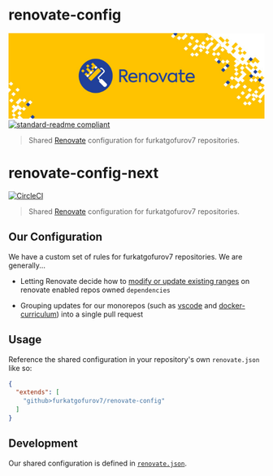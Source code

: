 # renovate-config
![Renovate banner](./renovate-banner.jpg)
[![standard-readme compliant](https://img.shields.io/badge/readme%20style-standard-green.svg)](https://github.com/RichardLitt/standard-readme)

> Shared [Renovate](https://renovatebot.com/) configuration for furkatgofurov7 repositories.

# renovate-config-next

[![CircleCI](https://circleci.com/gh/Financial-Times/renovate-config-next.svg?style=svg)](https://circleci.com/gh/Financial-Times/renovate-config-next)

> Shared [Renovate](https://renovatebot.com/) configuration for furkatgofurov7 repositories.

## Our Configuration

We have a custom set of rules for furkatgofurov7 repositories. We are generally...

* Letting Renovate decide how to [modify or update existing ranges](https://renovatebot.com/docs/configuration-options/#rangestrategy) on renovate enabled repos owned `dependencies`

* Grouping updates for our monorepos (such as [vscode](https://github.com/furkatgofurov7/vscode) and [docker-curriculum](https://github.com/furkatgofurov7/docker-curriculum)) into a single pull request


## Usage

Reference the shared configuration in your repository's own `renovate.json` like so:

```json
{
  "extends": [
    "github>furkatgofurov7/renovate-config"
  ]
}
```

## Development

Our shared configuration is defined in [`renovate.json`](renovate.json).